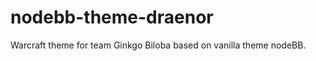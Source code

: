 nodebb-theme-draenor
====================

Warcraft theme for team Ginkgo Biloba based on vanilla theme nodeBB.
